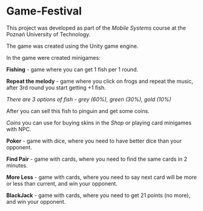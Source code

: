 # Game-Festival

This project was developed as part of the *Mobile Systems* course at the Poznań University of Technology.

The game was created using the Unity game engine.


In the game were created minigames:

**Fishing** - game where you can get 1 fish per 1 round. 

**Repeat the melody** - game where you click on frogs and repeat the music, after 3rd round you start getting +1 fish.


*There are 3 options of fish - grey (60%), green (30%), gold (10%)*

After you can sell this fish to pinguin and get some coins.

*Coins* you can use for buying skins in the *Shop* or playing card minigames with NPC.


**Poker** - game with dice, where you need to have better dice than your opponent.

**Find Pair** - game with cards, where you need to find the same cards in 2 minutes.

**More Less** - game with cards, where you need to say next card will be more or less than current, and win your opponent. 

**BlackJack** - game with cards, where you need to get 21 points (no more), and win your opponent. 

